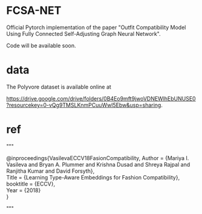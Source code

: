 # FCSA-NET

Official Pytorch implementation of the paper "Outfit Compatibility Model Using Fully Connected Self-Adjusting Graph Neural Network".

Code will be available soon.

# data

The Polyvore  dataset is available online at 

https://drive.google.com/drive/folders/0B4Eo9mft9jwoVDNEWlhEbUNUSE0?resourcekey=0-vQg9TMSLKnmPCuuWwl5Ebw&usp=sharing.

# ref

"""

@inproceedings{VasilevaECCV18FasionCompatibility,
    Author = {Mariya I. Vasileva and Bryan A. Plummer and Krishna Dusad and
              Shreya Rajpal and Ranjitha Kumar and David Forsyth},              
    Title = {Learning Type-Aware Embeddings for Fashion Compatibility}, 
    booktitle = {ECCV},  
    Year = {2018}    
}

"""


